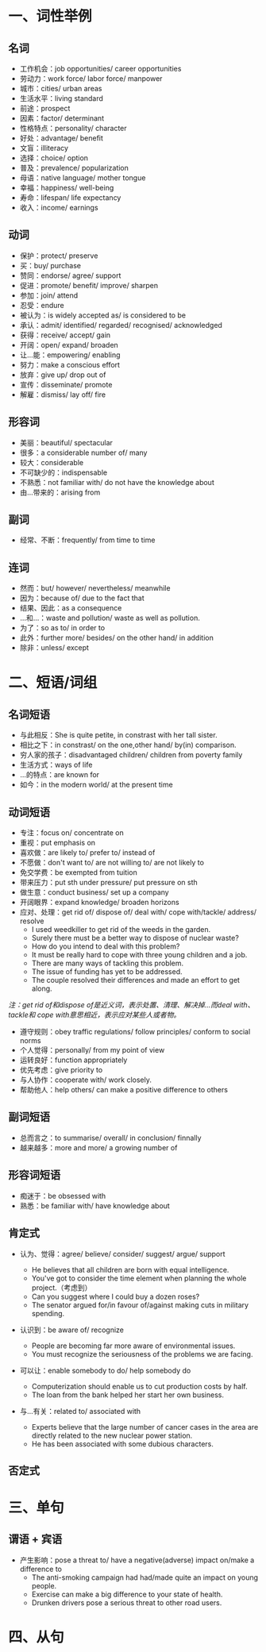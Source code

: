 # 一、词性举例

## 名词

- 工作机会：job opportunities/ career opportunities
- 劳动力：work force/ labor force/ manpower
- 城市：cities/ urban areas
- 生活水平：living standard
- 前途：prospect
- 因素：factor/ determinant
- 性格特点：personality/ character
- 好处：advantage/ benefit
- 文盲：illiteracy
- 选择：choice/ option
- 普及：prevalence/ popularization
- 母语：native language/ mother tongue
- 幸福：happiness/ well-being
- 寿命：lifespan/ life expectancy
- 收入：income/ earnings


## 动词

- 保护：protect/ preserve
- 买：buy/ purchase
- 赞同：endorse/ agree/ support
- 促进：promote/ benefit/ improve/ sharpen
- 参加：join/ attend
- 忍受：endure
- 被认为：is widely accepted as/ is considered to be
- 承认：admit/ identified/ regarded/ recognised/ acknowledged
- 获得：receive/ accept/ gain
- 开阔：open/ expand/ broaden
- 让...能：empowering/ enabling
- 努力：make a conscious effort
- 放弃：give up/ drop out of
- 宣传：disseminate/ promote
- 解雇：dismiss/ lay off/ fire



## 形容词

- 美丽：beautiful/ spectacular
- 很多：a considerable number of/ many
- 较大：considerable
- 不可缺少的：indispensable
- 不熟悉：not familiar with/ do not have the knowledge about
- 由...带来的：arising from


## 副词

- 经常、不断：frequently/ from time to time

## 连词

- 然而：but/ however/ nevertheless/ meanwhile
- 因为：because of/ due to the fact that
- 结果、因此：as a consequence
- ...和...：waste and pollution/ waste as well as pollution.
- 为了：so as to/ in order to
- 此外：further more/ besides/ on the other hand/ in addition
- 除非：unless/ except

# 二、短语/词组

## 名词短语

- 与此相反：She is quite petite, in constrast with her tall sister.
- 相比之下：in constrast/ on the one,other hand/ by(in) comparison.
- 穷人家的孩子：disadvantaged children/ children from poverty family
- 生活方式：ways of life
- ...的特点：are known for
- 如今：in the modern world/ at the present time

## 动词短语

- 专注：focus on/ concentrate on
- 重视：put emphasis on
- 喜欢做：are likely to/ prefer to/ instead of
- 不愿做：don't want to/ are not willing to/ are not likely to
- 免交学费：be exempted from tuition
- 带来压力：put sth under pressure/ put pressure on sth
- 做生意：conduct business/ set up a company
- 开阔眼界：expand knowledge/ broaden horizons
- 应对、处理：get rid of/ dispose of/ deal with/ cope with/tackle/ address/ resolve
  - I used weedkiller to get rid of the weeds in the garden.
  - Surely there must be a better way to dispose of nuclear waste?
  - How do you intend to deal with this problem?
  - It must be really hard to cope with three young children and a job.
  - There are many ways of tackling this problem.
  - The issue of funding has yet to be addressed.
  - The couple resolved their differences and made an effort to get along.

*注：get rid of和dispose of是近义词，表示处置、清理、解决掉...而deal with、tackle和
cope with意思相近，表示应对某些人或者物。*

- 遵守规则：obey traffic regulations/ follow principles/ conform to social norms
- 个人觉得：personally/ from my point of view
- 运转良好：function appropriately
- 优先考虑：give priority to
- 与人协作：cooperate with/ work closely.
- 帮助他人：help others/ can make a positive difference to others

## 副词短语

- 总而言之：to summarise/ overall/ in conclusion/ finnally
- 越来越多：more and more/ a growing number of

## 形容词短语

- 痴迷于：be obsessed with
- 熟悉：be familiar with/ have knowledge about

## 肯定式

- 认为、觉得：agree/ believe/ consider/ suggest/ argue/ support
  - He believes that all children are born with equal intelligence.
  - You've got to consider the time element when planning the whole project.（考虑到）
  - Can you suggest where I could buy a dozen roses?
  - The senator argued for/in favour of/against making cuts in military spending.

- 认识到：be aware of/ recognize
  - People are becoming far more aware of environmental issues.
  - You must recognize the seriousness of the problems we are facing.

- 可以让：enable somebody to do/ help somebody do
  - Computerization should enable us to cut production costs by half.
  - The loan from the bank helped her start her own business.

- 与...有关：related to/ associated with
  - Experts believe that the large number of cancer cases in the area are directly
  related to the new nuclear power station.
  - He has been associated with some dubious characters.

## 否定式

# 三、单句

## 谓语 + 宾语

- 产生影响：pose a threat to/ have a negative(adverse) impact on/make a difference to
  - The anti-smoking campaign had had/made quite an impact on young people.
  - Exercise can make a big difference to your state of health.
  - Drunken drivers pose a serious threat to other road users.

# 四、从句
